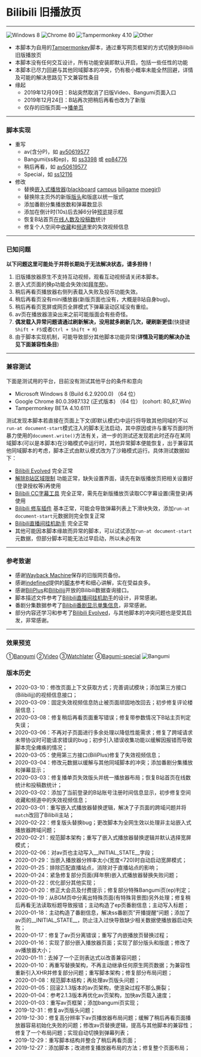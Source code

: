 # Bilibili 旧播放页
---
![Windows 8](https://img.shields.io/badge/Windows_8-compatible-green.svg?longCache=true) ![Chrome 80](https://img.shields.io/badge/Chrome_80-compatible-green.svg?longCache=true) ![Tampermonkey 4.10](https://img.shields.io/badge/Tampermonkey_4.10-compatible-green.svg?longCache=true) ![Other](https://img.shields.io/badge/Other-unknown-red.svg?longCache=true)
- 本脚本为自用的[Tampermonkey](https://www.tampermonkey.net/ "Chrome版")脚本，通过重写网页框架的方式切换到Bilibili旧版播放页
- 本脚本没有任何交互设计，所有功能安装即默认开启，包括一些任性的功能
- 本脚本已尽力回避与其他同域脚本的冲突，仍有极小概率未能全然回避，详情及可能的解决思路见下文兼容性条目
- 缘起
   + 2019年12月09日：B站突然取消了旧版Video、Bangumi页面入口
   + 2019年12月24日：B站再次把稍后再看也改为了新版
   + 仅存的旧版页面-->[播单页](https://www.bilibili.com/playlist/video/pl769 "bilibili moe 2018 日本动画场应援")

---
### 脚本实现
- 重写
   + av(含分P)，如 [av50619577](https://www.bilibili.com/video/av50619577 "Brambly Boundaries")
   + Bangumi(ss和ep)，如 [ss3398](https://www.bilibili.com/bangumi/play/ss3398 "冰菓") 或 [ep84776](https://www.bilibili.com/bangumi/play/ep84776 "深具传统的古典文学部之重生")
   + 稍后再看，如 [av50619577](https://www.bilibili.com/watchlater/#/av50619577/p1 "Brambly Boundaries")
   + Special，如 [ss12116](https://www.bilibili.com/bangumi/play/ss12116/ "声之形")
- 修改
   + 替换[嵌入式播放器](https://greasyfork.org/zh-CN/forum/uploads/editor/mo/76f0wjjv4k1w.jpg "截图")([blackboard](https://www.bilibili.com/blackboard/topic/activity-2020bangumiQ1_web.html "bilibili 2020 一月新番导视") [campus](https://campus.bilibili.com/index.html "哔哩哔哩校园招聘") [biligame](https://www.biligame.com/detail/?id=101644 "魔法纪录  魔法少女小圆外传") [moegirl](https://zh.moegirl.org/%E4%B8%9C%E6%96%B9M-1%E6%BC%AB%E6%89%8D "东方M-1漫才"))
   + 替换除主页外的新版[版头](https://greasyfork.org/zh-CN/forum/uploads/editor/4x/ntcyt7zzdzdu.jpg "截图")和版底以统一版式
   + 添加番剧分集播放数和弹幕数显示
   + 添加在倒计时(10s)后去掉6分钟[预览](https://greasyfork.org/zh-CN/forum/uploads/editor/hv/kyxr9nt8gsja.jpg "截图")提示框
   + 恢复B站首页[在线人数及投稿数](https://greasyfork.org/zh-CN/forum/uploads/editor/zj/n7yg4qxngxd1.png "截图")统计
   + 修复个人空间中[收藏](https://greasyfork.org/zh-CN/forum/uploads/editor/ca/ohatx7xxuk5k.png "截图")和[频道](https://greasyfork.org/zh-CN/forum/uploads/editor/pt/5g52iq0yirlm.png "截图")里的失效视频信息

---
### 已知问题
**以下问题这里可能处于并将长期处于无法解决状态，请多担待！**
1. 旧版播放器原生不支持互动视频，观看互动视频请关闭本脚本。
2. 嵌入式页面的换p功能会失效(如[拜年祭](https://www.bilibili.com/blackboard/bnj2020.html "拜年祭2020"))。
3. 稍后再看页播放器右侧列表载入失败及投币功能失效。
4. 稍后再看页没有mini播放器(新版页面也没有，大概是B站自身bug)。
5. 稍后再看页宽屏或网页全屏模式下弹幕滚动区域没有重绘。
6. av页在播放器渲染出来之前可能版面会有些奇怪。
7. **偶发载入异常问题请通过刷新解决，没用就多刷新几次，硬刷新更佳**(快捷键`Shift + F5`或者`Ctrl + Shift + R`)
8. 由于脚本实现机制，可能导致部分其他脚本功能异常(**详情及可能的解决办法见下面兼容性条目**)

---
### 兼容测试
下面是测试用的平台，目前没有测试其他平台的条件和意向
- Microsoft Windows 8 (Build 6.2.9200.0) （64 位）
- Google Chrome 80.0.3987.132 (正式版本) （64 位） (cohort: 80_87_Win)
- Tampermonkey BETA 4.10.6111

测试发现本脚本若直接在页面上下文(即默认模式)中运行将导致其他同域的不以`run-at document-start`模式注入的脚本无法启动，其中原因或许与重写页面时所暴力使用的`document.write()`方法有关，进一步的测试还发现若此时还存在某同域脚本(可以是本脚本)在沙箱模式中运行时，其他异常脚本便能恢复，出于兼容其他同域脚本的考虑，脚本正式由默认模式改为了沙箱模式运行。具体测试数据如下：
- [Bilibili Evolved](https://github.com/the1812/Bilibili-Evolved) 完全正常
- [解除B站区域限制](https://greasyfork.org/scripts/25718) 功能正常，缺失设置界面，请先在新版播放页把相关设置好(登录授权等)再使用
- [Bilibili CC字幕工具](https://greasyfork.org/scripts/378513) 完全正常，需先在新版播放页读取CC字幕设置(需登录)再使用
- [Bilibili 修车插件](https://greasyfork.org/scripts/374449) 基本正常，可能会导致弹幕列表上下滑块失效，添加`run-at document-start`元数据则完全恢复正常
- [Bilibili直播间挂机助手](https://github.com/SeaLoong/Bilibili-LRHH) 完全正常
- 其他可能因本脚本缘故而异常的脚本，可以试试添加`run-at document-start`元数据，但部分脚本可能无法过早启动，所以未必有效

---
### 参考致谢
- 感谢[Wayback Machine](https://archive.org/web/)保存的旧版网页备份。
- 感谢[indefined](https://github.com/indefined)提供的[脚本](https://github.com/indefined/UserScripts/tree/master/bilibiliOldPlayer)参考和细心讲解，实在受益良多。
- 感谢[BiliPlus](https://www.biliplus.com/)和[Bilibilijj]()开放的Bilibili数据查询接口。
- 脚本描述文件参考了[Bilibili直播间挂机助手](https://github.com/SeaLoong/Bilibili-LRHH)的设计，非常感谢。
- 番剧分集数据参考了[Bilibili番剧显示单集信息](https://greasyfork.org/scripts/37970)，非常感谢。
- 部分内容还学习和参考了[Bilibili Evolved](https://github.com/the1812/Bilibili-Evolved)，与其他脚本的冲突问题也是受其启发，非常感谢。

---
### 效果预览
①[Bangumi](https://greasyfork.org/zh-CN/forum/uploads/editor/eh/valwnnnfyrpx.jpg) ②[Video](https://greasyfork.org/zh-CN/forum/uploads/editor/3i/lts2zojlzla4.jpg) ③[Watchlater](https://greasyfork.org/zh-CN/forum/uploads/editor/xc/tiah7eq7uxcq.jpg) ④[Bagumi-special](https://greasyfork.org/zh-CN/forum/uploads/editor/el/ekipssyk5445.jpg)
![Bangumi](https://greasyfork.org/zh-CN/forum/uploads/editor/om/l1wtk3aohb35.png)
### 版本历史
- 2020-03-10：修改页面上下文获取方式；完善调试模块；添加第三方接口(Bilibilijj)的视频信息接口；
- 2020-03-09：固定失效视频信息防止被页面顽固地改回去；初步修复评论楼层信息；
- 2020-03-08：修复稍后再看页面重写错误；修复带参数情况下B站主页判定失误；
- 2020-03-06：不再对子页面进行多余处理以降低性能需求；修复了跨域请求未带协议时可能请求错误的bug；初步引入错误收集功能以缓解因报错而导致脚本完全瘫痪的情况；
- 2020-03-05：使用第三方接口(BiliPlus)修复了失效视频信息；
- 2020-03-04：修改元数据以缓解与其他同域脚本的冲突；添加番剧分集播放和弹幕显示；
- 2020-03-03：修复播单页失效版头并统一播放器布局；恢复B站首页在线数统计和投稿数统计；
- 2020-03-02：添加了当前登录的B站账号注册时间信息显示，初步修复空间收藏和频道中的失效视频信息；
- 2020-03-01：重写嵌入式播放器替换逻辑，解决了子页面的跨域问题并将`match`改回了Bilibili主站；
- 2020-02-22：修复版头替换bug；更改脚本为全网生效以处理非主站嵌入式播放器跨域问题；
- 2020-02-21：规范脚本架构；重写了嵌入式播放器替换逻辑并默认选择宽屏模式；
- 2020-02-06：对av页也主动写入__INITIAL_STATE__字段；
- 2020-01-29：当嵌入播放器分辨率太小(宽度<720)时自动启动宽屏模式；
- 2020-01-25：排除匹配直播站点，消除对于直播站点的影响；
- 2020-01-24：紧急修复部分页面(拜年祭)嵌入式播放器替换失败问题；
- 2020-01-22：优化部分其他实现；
- 2020-01-20：修正大会员及付费提示；修复部分特殊Bangumi页(ep)判定；
- 2020-01-19：从BGM页中分离出特殊页面(有特殊背景图)另外处理；修复稍后再看无法读取标题导致报错；主动构造了ep页番剧信息；主动写入标题；
- 2020-01-18：主动构造了番剧信息，解决ss番剧页”开播提醒“问题；添加了av页的__INITIAL_STATE__，防止注入过快导致缺少相关数据使播放器启动失败；
- 2020-01-17：修复了av页分离错误；重写了内嵌播放页替换过程；
- 2020-01-16：实现了部分嵌入播放器页面；实现了部分版头和版底；修改了av播放器大小；
- 2020-01-11：去掉了一个正则表达式以改善兼容问题；
- 2020-01-10：再重写替换架构，不再主动继承任何原生网页数据；为兼容性重新引入XHR并修复部分问题；重写脚本架构；修复部分布局问题；
- 2020-01-08：规范脚本结构；再处理av页版头问题；
- 2020-01-05：回滚2.1.3版本的av页架构，使渲染过程不那么撕裂；
- 2020-01-04：参考2.1.3版本再优化av页架构，加快av页载入速度；
- 2020-01-03：重写av页框架；添加bangumi页实现；
- 2019-12-31：修复av页版头问题；
- 2019-12-30：修复高分辨率下av页播放器布局问题；缓解了稍后再看页面播放器容易初始化失败的问题；修改av页替换逻辑，提高与其他脚本的兼容性；修复了一个布局问题；实现自动切换到弹幕列表；
- 2019-12-29：重写脚本结构并整合了稍后再看页面；
- 2019-12-27：添加脚本；改进修复播放器布局的方法；修复整个页面布局；
